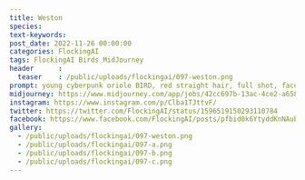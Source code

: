 ```yaml
---
title: Weston
species: 
text-keywords: 
post_date: 2022-11-26 00:00:00
categories: FlockingAI
tags: FlockingAI Birds MidJourney 
header      :
  teaser    : /public/uploads/flockingai/097-weston.png
prompt: young cyberpunk oriole BIRD, red straight hair, full shot, face like olivia rodrigo, neon yellow jacket,full body,tattoo in the neck, super resolution, holding a futuristic pistol, micro mini blue shorts,photo realistic, glass lips,octane render,8k,wonderful, high details, v-ray
midjourney: https://www.midjourney.com/app/jobs/42cc697b-13ac-4ce2-a658-cf3e4b7e881f
instagram: https://www.instagram.com/p/Clba1TJttvF/
twitter: https://twitter.com/FlockingAI/status/1596519150293110784
facebook: https://www.facebook.com/FlockingAI/posts/pfbid0k6YtyddKnNAubczEuHij83kjxTyTLDGNqFpA4vqNx634hVzW7cyEnFhuuUE8Hn4xl
gallery: 
  - /public/uploads/flockingai/097-weston.png
  - /public/uploads/flockingai/097-a.png
  - /public/uploads/flockingai/097-b.png
  - /public/uploads/flockingai/097-c.png
---
```

